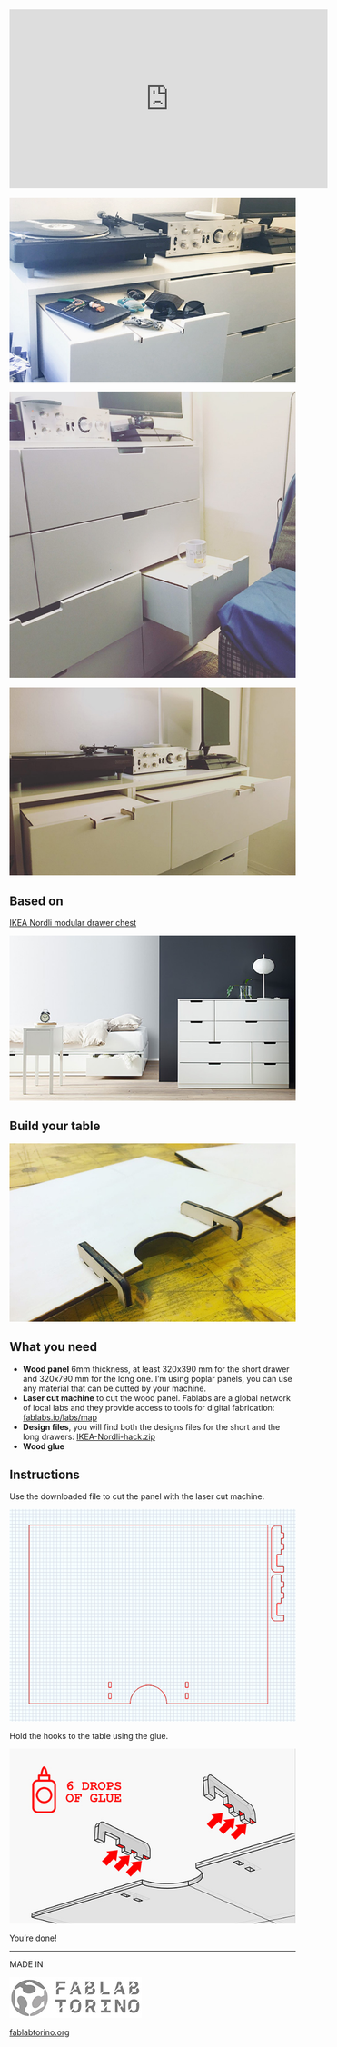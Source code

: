 <iframe width="560" height="315" src="https://www.youtube.com/embed/spbYojW0Ouk?rel=0&amp;controls=0&amp;showinfo=0" frameborder="0" allowfullscreen></iframe>


![Drawer1](https://raw.githubusercontent.com/tongatron/IKEA-Nordli-hack/master/img/cassetto3.jpg)

![Drawer2](https://raw.githubusercontent.com/tongatron/IKEA-Nordli-hack/master/img/cassetto2.jpg)

![Drawer2](https://raw.githubusercontent.com/tongatron/IKEA-Nordli-hack/master/img/IKEA-Nordli-hack-4.jpg)

## Based on
[IKEA Nordli modular drawer chest](http://www.ikea.com/us/en/catalog/categories/series/27271/)

![Nordli](https://raw.githubusercontent.com/tongatron/IKEA-Nordli-hack/master/img/nordli_original.jpg)

## Build your table

![Render](https://raw.githubusercontent.com/tongatron/IKEA-Nordli-hack/master/img/IKEA-Nordli-hack-5.jpg)

## What you need
- **Wood panel** 6mm thickness, at least 320x390 mm for the short drawer and 320x790 mm for the long one. I’m using poplar panels, you can use any material that can be cutted by your machine.
- **Laser cut machine** to cut the wood panel. Fablabs are a global network of local labs and they provide access to tools for digital fabrication: [fablabs.io/labs/map](https://www.fablabs.io/labs/map)
- **Design files**, you will find both the designs files for the short and the long drawers: [IKEA-Nordli-hack.zip](https://github.com/tongatron/IKEA-Nordli-hack/raw/master/design/IKEA-Nordli-hack.zip)
- **Wood glue**

## Instructions

Use the downloaded file to cut the panel with the laser cut machine.

![render](https://raw.githubusercontent.com/tongatron/IKEA-Nordli-hack/master/img/taglio.png)

Hold the hooks to the table using the glue.

![glue](https://raw.githubusercontent.com/tongatron/IKEA-Nordli-hack/master/img/howtoglue.jpg)

You’re done!

---

MADE IN 

![Fablab Torino](https://raw.githubusercontent.com/tongatron/IKEA-Nordli-hack/master/img/fablabtorino.jpg)

[fablabtorino.org](http://fablabtorino.org/)
